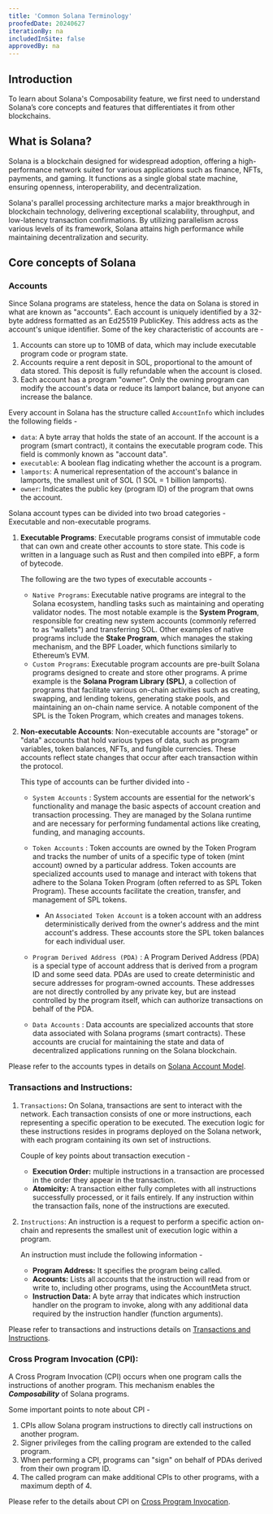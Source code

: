 ```yaml
---
title: 'Common Solana Terminology'
proofedDate: 20240627
iterationBy: na
includedInSite: false
approvedBy: na
---
```


## Introduction

To learn about Solana's Composability feature, we first need to understand Solana’s core concepts and features that differentiates it from other blockchains.

## What is Solana?

Solana is a blockchain designed for widespread adoption, offering a high-performance network suited for various applications such as finance, NFTs, payments, and gaming. It functions as a single global state machine, ensuring openness, interoperability, and decentralization.

Solana's parallel processing architecture marks a major breakthrough in blockchain technology, delivering exceptional scalability, throughput, and low-latency transaction confirmations. By utilizing parallelism across various levels of its framework, Solana attains high performance while maintaining decentralization and security.

## Core concepts of Solana

### Accounts

Since Solana programs are stateless, hence the data on Solana is stored in what are known as "accounts". Each account is uniquely identified by a 32-byte address formatted as an Ed25519 PublicKey. This address acts as the account's unique identifier. Some of the key characteristic of accounts are -

1. Accounts can store up to 10MB of data, which may include executable program code or program state.
2. Accounts require a rent deposit in SOL, proportional to the amount of data stored. This deposit is fully refundable when the account is closed.
3. Each account has a program "owner". Only the owning program can modify the account's data or reduce its lamport balance, but anyone can increase the balance.

Every account in Solana has the structure called `AccountInfo` which includes the following fields -

- `data`: A byte array that holds the state of an account. If the account is a program (smart contract), it contains the executable program code. This field is commonly known as "account data".
- `executable`: A boolean flag indicating whether the account is a program.
- `lamports`: A numerical representation of the account's balance in lamports, the smallest unit of SOL (1 SOL = 1 billion lamports).
- `owner`: Indicates the public key (program ID) of the program that owns the account.

Solana account types can be divided into two broad categories - Executable and non-executable programs.

1. **Executable Programs**: Executable programs consist of immutable code that can own and create other accounts to store state. This code is written in a language such as Rust and then compiled into eBPF, a form of bytecode.

   The following are the two types of executable accounts -

   - `Native Programs`: Executable native programs are integral to the Solana ecosystem, handling tasks such as maintaining and operating validator nodes. The most notable example is the **System Program**, responsible for creating new system accounts (commonly referred to as "wallets") and transferring SOL. Other examples of native programs include the **Stake Program**, which manages the staking mechanism, and the BPF Loader, which functions similarly to Ethereum’s EVM.
   - `Custom Programs`: Executable program accounts are pre-built Solana programs designed to create and store other programs. A prime example is the **Solana Program Library (SPL)**, a collection of programs that facilitate various on-chain activities such as creating, swapping, and lending tokens, generating stake pools, and maintaining an on-chain name service. A notable component of the SPL is the Token Program, which creates and manages tokens.

2. **Non-executable Accounts**: Non-executable accounts are "storage" or "data" accounts that hold various types of data, such as program variables, token balances, NFTs, and fungible currencies. These accounts reflect state changes that occur after each transaction within the protocol.

   This type of accounts can be further divided into -

   - `System Accounts` : System accounts are essential for the network's functionality and manage the basic aspects of account creation and transaction processing. They are managed by the Solana runtime and are necessary for performing fundamental actions like creating, funding, and managing accounts.
   - `Token Accounts` : Token accounts are owned by the Token Program and tracks the number of units of a specific type of token (mint account) owned by a particular address. Token accounts are specialized accounts used to manage and interact with tokens that adhere to the Solana Token Program (often referred to as SPL Token Program). These accounts facilitate the creation, transfer, and management of SPL tokens.

     - An `Associated Token Account` is a token account with an address deterministically derived from the owner's address and the mint account's address. These accounts store the SPL token balances for each individual user.

   - `Program Derived Address (PDA)` : A Program Derived Address (PDA) is a special type of account address that is derived from a program ID and some seed data. PDAs are used to create deterministic and secure addresses for program-owned accounts. These addresses are not directly controlled by any private key, but are instead controlled by the program itself, which can authorize transactions on behalf of the PDA.
   - `Data Accounts` : Data accounts are specialized accounts that store data associated with Solana programs (smart contracts). These accounts are crucial for maintaining the state and data of decentralized applications running on the Solana blockchain.

Please refer to the accounts types in details on [Solana Account Model](https://solana.com/docs/core/accounts).

### Transactions and Instructions:

1. `Transactions`**:** On Solana, transactions are sent to interact with the network. Each transaction consists of one or more instructions, each representing a specific operation to be executed. The execution logic for these instructions resides in programs deployed on the Solana network, with each program containing its own set of instructions.

   Couple of key points about transaction execution -

   - **Execution Order:** multiple instructions in a transaction are processed in the order they appear in the transaction.
   - **Atomicity:** A transaction either fully completes with all instructions successfully processed, or it fails entirely. If any instruction within the transaction fails, none of the instructions are executed.

2. `Instructions`: An instruction is a request to perform a specific action on-chain and represents the smallest unit of execution logic within a program.

   An instruction must include the following information -

   - **Program Address:** It specifies the program being called.
   - **Accounts:** Lists all accounts that the instruction will read from or write to, including other programs, using the AccountMeta struct.
   - **Instruction Data:** A byte array that indicates which instruction handler on the program to invoke, along with any additional data required by the instruction handler (function arguments).

Please refer to transactions and instructions details on [Transactions and Instructions](https://solana.com/docs/core/transactions).

### Cross Program Invocation (CPI):

A Cross Program Invocation (CPI) occurs when one program calls the instructions of another program. This mechanism enables the **_Composability_** of Solana programs.

Some important points to note about CPI -

1. CPIs allow Solana program instructions to directly call instructions on another program.
2. Signer privileges from the calling program are extended to the called program.
3. When performing a CPI, programs can "sign" on behalf of PDAs derived from their own program ID.
4. The called program can make additional CPIs to other programs, with a maximum depth of 4.

Please refer to the details about CPI on [Cross Program Invocation](https://solana.com/docs/core/cpi).
